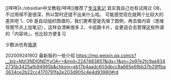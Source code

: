 [[咩咩|λ:/obsidian中文教程/咩咩]]推荐了[专注笔记](http://focusnote.com.cn/)
其实我自己也有试用过 OB，不过用得不是很深，所以暂时还提不出来什么哈。
可能感觉现在就两个比较大的差异吧
1、OB 是自动组织图谱的，我们更希望是先做了图例，再去做内容（思维导图节点上加笔记），这样会清晰很多
2、卡组跟卡片，会更适合去管理这些所谓的「内容块」，也比较方便复习

少数派也有[报道](https://sspai.com/post/61481)

202009241902
最新版的一些介绍
https://mp.weixin.qq.com/s?__biz=MzI3NDI0NDYyOA==&mid=2247483857&idx=1&sn=2e97e2fc9ae8342735b3425afb94995b&chksm=eb17b4aadc603dbcc8a665e6fbb37b29ffba3634ce2b22cc4170791fa2e203d905c4e4d93980#rd